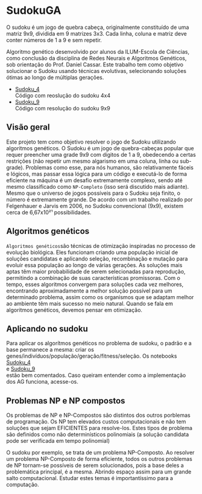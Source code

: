 




# SudokuGA
O sudoku é um jogo de quebra cabeça, originalmente constituído de uma matriz 9x9, dividida em 9 matrizes 3x3. Cada linha, coluna e matriz deve conter números de 1 a 9 e sem repetir.
<dt>
Algoritmo genético desenvolvido por alunos da ILUM-Escola de Ciências, como conclusão da disciplina de Redes Neurais e Algoritmos Genéticos, sob orientação do Prof. Daniel Cassar. Este trabalho tem como objetivo solucionar o Sudoku usando técnicas evolutivas, selecionando soluções ótimas ao longo de múltiplas gerações.

* <a href = "https://github.com/AnaLoponi/SudokuGA/blob/main/Sudoku_4.ipynb" > Sudoku_4 </a><br> Código com reoslução do sudoku 4x4
* <a href = "https://github.com/AnaLoponi/SudokuGA/blob/main/Sudoku_9.ipynb" > Sudoku_9 </a><br> Código com resolução do sudoku 9x9


## Visão geral

Este projeto tem como objetivo resolver o jogo de Sudoku utilizando algoritmos genéticos. O Sudoku é um jogo de quebra-cabeças popular que requer preencher uma grade 9x9 com dígitos de 1 a 9, obedecendo a certas restrições (não repetir um mesmo algarismo em uma coluna, linha ou sub-grade). Problemas como esse, para nós humanos, são relativamente fáceis e lógicos, mas passar essa lógica para um código e executá-lo de forma eficiente na máquina é um desafio extremamente complexo, sendo até mesmo classificado como `NP-Completo` (isso será discutido mais adiante). Mesmo que o universo de jogos possíveis para o Sudoku seja finito, o número é extremamente grande. De acordo com um trabalho realizado por Felgenhauer e Jarvis em 2006, no Sudoku convencional (9x9), existem cerca de 6,67x10²¹ possibilidades.



## Algoritmos genéticos

`Algoritmos genéticos`são técnicas de otimização inspiradas no processo de evolução biológica. Eles funcionam criando uma população inicial de soluções candidatas e aplicando seleção, recombinação e mutação para evoluir essa população ao longo de várias gerações. As soluções mais aptas têm maior probabilidade de serem selecionadas para reprodução, permitindo a combinação de suas características promissoras. Com o tempo, esses algoritmos convergem para soluções cada vez melhores, encontrando aproximadamente a melhor solução possível para um determinado problema, assim como os organismos que se adaptam melhor ao ambiente têm mais sucesso no meio natural. Quando se fala em algoritmos genéticos, devemos pensar em otimização.


## Aplicando no sudoku

Para aplicar os algorítmos genéticos no problema de sudoku, o padrão e a base permanece a mesma: criar os genes/indivíduos/população/geração/fitness/seleção.
Os notebooks <a href = "https://github.com/AnaLoponi/SudokuGA/blob/main/Sudoku_4.ipynb" > Sudoku_4 </a><br> e <a href = "https://github.com/AnaLoponi/SudokuGA/blob/main/Sudoku_9.ipynb" > Sudoku_9 </a><br> estão bem comentados. Caso queiram entender como a implementação dos AG funciona, acesse-os.


## Problemas NP e NP compostos

Os problemas de NP e NP-Compostos são distintos dos outros porblemas de programação. Os NP tem elevados custos computacionais e não tem soluções que sejam EFICIENTES para resolve-los. Estes tipos de problema são definidos como não determinísticos polinomiais (a solução candidata pode ser verificada em tempo polinomial)

O sudoku por exemplo, se trata de um problema NP-Composto. Ao resolver um problema NP-Composto de forma eficiente, todos os outros problemas de NP tornam-se possíveis de serem solucionados, pois a base deles a problemática principal, é a mesma. Abrindo espaço assim para um grande salto computacional. Estudar estes temas é importantíssimo para a computação.



